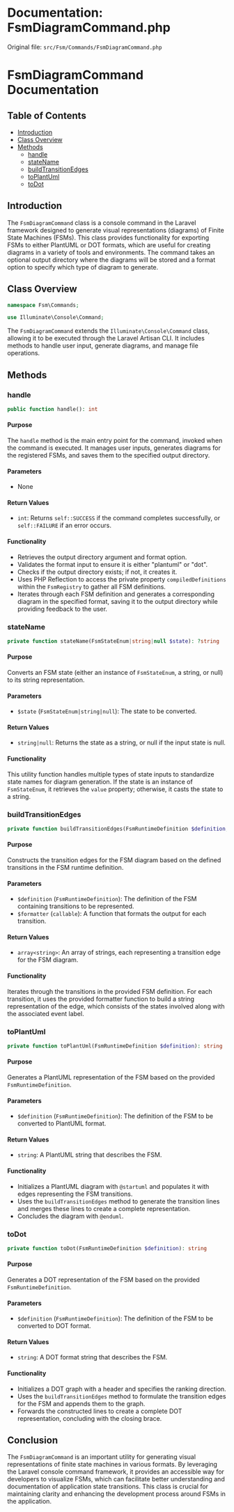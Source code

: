 # Documentation: FsmDiagramCommand.php

Original file: `src/Fsm/Commands/FsmDiagramCommand.php`

# FsmDiagramCommand Documentation

## Table of Contents
- [Introduction](#introduction)
- [Class Overview](#class-overview)
- [Methods](#methods)
  - [handle](#handle)
  - [stateName](#statename)
  - [buildTransitionEdges](#buildtransitionedges)
  - [toPlantUml](#toplantuml)
  - [toDot](#todot)

## Introduction
The `FsmDiagramCommand` class is a console command in the Laravel framework designed to generate visual representations (diagrams) of Finite State Machines (FSMs). This class provides functionality for exporting FSMs to either PlantUML or DOT formats, which are useful for creating diagrams in a variety of tools and environments. The command takes an optional output directory where the diagrams will be stored and a format option to specify which type of diagram to generate.

## Class Overview
```php
namespace Fsm\Commands;

use Illuminate\Console\Command;
```
The `FsmDiagramCommand` extends the `Illuminate\Console\Command` class, allowing it to be executed through the Laravel Artisan CLI. It includes methods to handle user input, generate diagrams, and manage file operations.

## Methods

### handle
```php
public function handle(): int
```
#### Purpose
The `handle` method is the main entry point for the command, invoked when the command is executed. It manages user inputs, generates diagrams for the registered FSMs, and saves them to the specified output directory.

#### Parameters
- None

#### Return Values
- `int`: Returns `self::SUCCESS` if the command completes successfully, or `self::FAILURE` if an error occurs.

#### Functionality
- Retrieves the output directory argument and format option.
- Validates the format input to ensure it is either "plantuml" or "dot".
- Checks if the output directory exists; if not, it creates it.
- Uses PHP Reflection to access the private property `compiledDefinitions` within the `FsmRegistry` to gather all FSM definitions.
- Iterates through each FSM definition and generates a corresponding diagram in the specified format, saving it to the output directory while providing feedback to the user.

### stateName
```php
private function stateName(FsmStateEnum|string|null $state): ?string
```
#### Purpose
Converts an FSM state (either an instance of `FsmStateEnum`, a string, or null) to its string representation.

#### Parameters
- `$state` (`FsmStateEnum|string|null`): The state to be converted.

#### Return Values
- `string|null`: Returns the state as a string, or null if the input state is null.

#### Functionality
This utility function handles multiple types of state inputs to standardize state names for diagram generation. If the state is an instance of `FsmStateEnum`, it retrieves the `value` property; otherwise, it casts the state to a string.

### buildTransitionEdges
```php
private function buildTransitionEdges(FsmRuntimeDefinition $definition, callable $formatter): array
```
#### Purpose
Constructs the transition edges for the FSM diagram based on the defined transitions in the FSM runtime definition.

#### Parameters
- `$definition` (`FsmRuntimeDefinition`): The definition of the FSM containing transitions to be represented.
- `$formatter` (`callable`): A function that formats the output for each transition.

#### Return Values
- `array<string>`: An array of strings, each representing a transition edge for the FSM diagram.

#### Functionality
Iterates through the transitions in the provided FSM definition. For each transition, it uses the provided formatter function to build a string representation of the edge, which consists of the states involved along with the associated event label.

### toPlantUml
```php
private function toPlantUml(FsmRuntimeDefinition $definition): string
```
#### Purpose
Generates a PlantUML representation of the FSM based on the provided `FsmRuntimeDefinition`.

#### Parameters
- `$definition` (`FsmRuntimeDefinition`): The definition of the FSM to be converted to PlantUML format.

#### Return Values
- `string`: A PlantUML string that describes the FSM.

#### Functionality
- Initializes a PlantUML diagram with `@startuml` and populates it with edges representing the FSM transitions.
- Uses the `buildTransitionEdges` method to generate the transition lines and merges these lines to create a complete representation.
- Concludes the diagram with `@enduml`.

### toDot
```php
private function toDot(FsmRuntimeDefinition $definition): string
```
#### Purpose
Generates a DOT representation of the FSM based on the provided `FsmRuntimeDefinition`.

#### Parameters
- `$definition` (`FsmRuntimeDefinition`): The definition of the FSM to be converted to DOT format.

#### Return Values
- `string`: A DOT format string that describes the FSM.

#### Functionality
- Initializes a DOT graph with a header and specifies the ranking direction.
- Uses the `buildTransitionEdges` method to formulate the transition edges for the FSM and appends them to the graph.
- Forwards the constructed lines to create a complete DOT representation, concluding with the closing brace.

## Conclusion
The `FsmDiagramCommand` is an important utility for generating visual representations of finite state machines in various formats. By leveraging the Laravel console command framework, it provides an accessible way for developers to visualize FSMs, which can facilitate better understanding and documentation of application state transitions. This class is crucial for maintaining clarity and enhancing the development process around FSMs in the application.